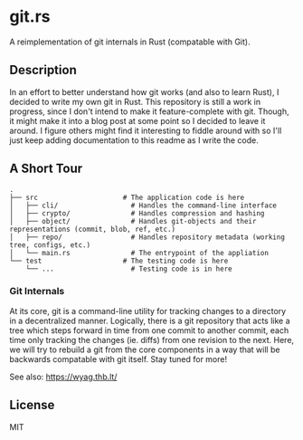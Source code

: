 # git.rs
A reimplementation of git internals in Rust (compatable with Git).

## Description
In an effort to better understand how git works (and also to learn Rust), I decided to write my own git in Rust. This repository is still a work in progress, since I don't intend to make it feature-complete with git. Though, it might make it into a blog post at some point so I decided to leave it around. I figure others might find it interesting to fiddle around with so I'll just keep adding documentation to this readme as I write the code.

## A Short Tour

```
.
├── src                     # The application code is here
│   ├── cli/                  # Handles the command-line interface
│   ├── crypto/               # Handles compression and hashing
│   ├── object/               # Handles git-objects and their representations (commit, blob, ref, etc.)
│   ├── repo/                 # Handles repository metadata (working tree, configs, etc.)
│   └── main.rs               # The entrypoint of the appliation
└── test                    # The testing code is here
    └── ...                   # Testing code is in here
```

### Git Internals
At its core, git is a command-line utility for tracking changes to a directory in a decentralized manner. Logically, there is a git repository that acts like a tree which steps forward in time from one commit to another commit, each time only tracking the changes (ie. diffs) from one revision to the next. Here, we will try to rebuild a git from the core components in a way that will be backwards compatable with git itself. Stay tuned for more!

See also: https://wyag.thb.lt/

## License
MIT
